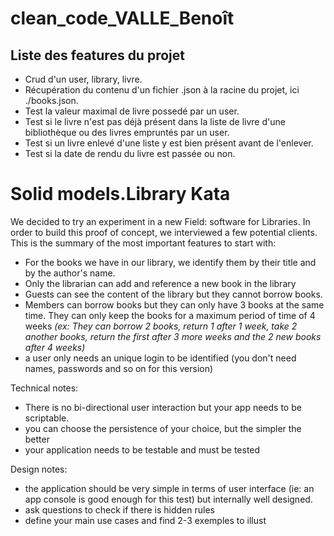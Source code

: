 # clean_code_VALLE_Benoît

## Liste des features du projet

* Crud d'un user, library, livre.
* Récupération du contenu d'un fichier .json à la racine du projet, ici ./books.json.
* Test la valeur maximal de livre possedé par un user.
* Test si le livre n'est pas déjà présent dans la liste de livre d'une bibliothèque ou des livres empruntés par un user.
* Test si un livre enlevé d'une liste y est bien présent avant de l'enlever.
* Test si la date de rendu du livre est passée ou non.

# Solid models.Library Kata

We decided to try an experiment in a new Field: software for Libraries. 
In order to build this proof of concept, we interviewed a few potential clients.
This is the summary of the most important features to start with:

* For the books we have in our library, we identify them by their title and by
the author's name. 
* Only the librarian can add and reference a new book in the library
* Guests can see the content of the library but they cannot borrow books.
* Members can borrow books but they can only have 3 books at the same time.
They can only keep the books for a maximum period of time of 4 weeks _(ex: They can 
  borrow 2 books, return 1 after 1 week, take 2 another books, return the first
  after 3 more weeks and the 2 new books after 4 weeks)_
* a user only needs an unique login to be identified (you don't need names, passwords
  and so on for this version)
  


Technical notes:

- There is no bi-directional user interaction but your app needs to be scriptable.
- you can choose the persistence of your choice, but the simpler the better
- your application needs to be testable and must be tested

Design notes:

- the application should be very simple in terms of user interface (ie: an
  app console is good enough for this test) but internally well designed.
- ask questions to check if there is hidden rules
- define your main use cases and find 2-3 exemples to illust
